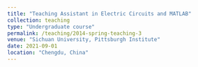 ```yaml
---
title: "Teaching Assistant in Electric Circuits and MATLAB"
collection: teaching
type: "Undergraduate course"
permalink: /teaching/2014-spring-teaching-3
venue: "Sichuan University, Pittsburgh Institute"
date: 2021-09-01
location: "Chengdu, China"
---
```

